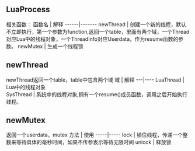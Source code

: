 ## LuaProcess
相关函数：
函数名 |   解释
------|-------
newThread  | 创建一个新的线程，默认不立即执行，第一个参数为function,返回一个table，里面有两个域，一个Thread对应Lua中的线程对象，一个ThreadInfo对应Userdata，作为resume函数的参数。
newMutex  | 生成一个线程锁

## newThread
newThread返回一个table，table中包含两个域
域   |   解释
---|----
LuaThread   |   Lua中的线程对象  
SysThread   |   系统中的线程对象,拥有一个resume()成员函数，调用之后开始执行线程。

## newMutex
返回一个userdata，mutex
方法  |   使用
-----|-----
lock  |    锁住线程，传递一个整数来等待具体的毫秒时间，如果不传参表示等待无限时间
unlock  |  释放锁  
